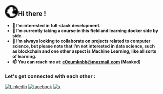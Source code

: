 


[<img align="left" alt="codeSTACKr.com" width="42px" src="https://raw.githubusercontent.com/iconic/open-iconic/master/svg/globe.svg" />][website]

[website]: https://raadkamal.github.io 

## Hi there !  

- **👀 I’m interested in full-stack development.**
- **🌱 I’m currently taking a course in this field and learning docker side by side.**
- **💞 I’m always looking to collaborate on projects related to computer science, but please note that I’m not interested in  data science, such as blockchain and one other aspect is Machine Learning, like all sorts of learning.**
- **📫 You can reach me at: c0cumknbb@mozmail.com (Masked)**

  

 
### Let's get connected with each other : 




<!-- Intro SHIELDS -->

[![LinkedIn][linkedin-shield]][linkedin-url]
[![facebook][facebook-shield]][facebook-url]
[![x][x-shield]][x-url]



<!---
RaadKamal/RaadKamal is a ✨ special ✨ repository because its `README.md` (this file) appears on your GitHub profile.
You can click the Preview link to take a look at your changes.
--->

<!-- MARKDOWN LINKS & IMAGES -->
[linkedin-shield]: https://img.shields.io/badge/LinkedIn-0077B5?style=for-the-badge&logo=linkedin&logoColor=white
[linkedin-url]: https://www.linkedin.com/in/raadkamal99/
[facebook-shield]: https://img.shields.io/badge/Facebook-1877F2?style=for-the-badge&logo=facebook&logoColor=white
[facebook-url]: https://www.facebook.com/mostafaraad.kamal.1/
[x-shield]: https://img.shields.io/badge/twitter-A9A9A9?style=for-the-badge&logo=X&logoColor=white
[x-url]: https://x.com/KamalRaad52013



